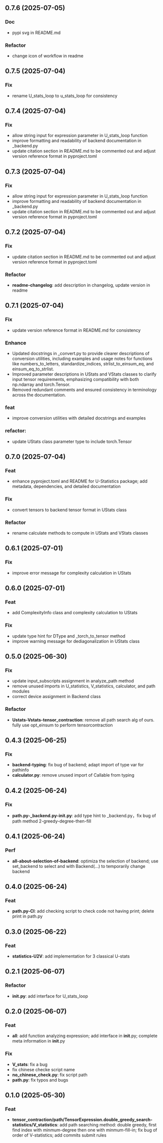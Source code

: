 ## 0.7.6 (2025-07-05)

### Doc

- pypi svg in README.md

### Refactor

- change icon of workflow in readme

## 0.7.5 (2025-07-04)

### Fix

- rename U_stats_loop to u_stats_loop for consistency

## 0.7.4 (2025-07-04)

### Fix

- allow string input for expression parameter in U_stats_loop function
- improve formatting and readability of backend documentation in _backend.py
- update citation section in README.md to be commented out and adjust version reference format in pyproject.toml

## 0.7.3 (2025-07-04)

### Fix

- allow string input for expression parameter in U_stats_loop function
- improve formatting and readability of backend documentation in _backend.py
- update citation section in README.md to be commented out and adjust version reference format in pyproject.toml

## 0.7.2 (2025-07-04)

### Fix

- update citation section in README.md to be commented out and adjust version reference format in pyproject.toml

### Refactor

- **readme-changelog**: add description in changelog, update version in readme

## 0.7.1 (2025-07-04)

### Fix

- update version reference format in README.md for consistency

### Enhance

- Updated docstrings in _convert.py to provide clearer descriptions of conversion utilities, including examples and usage notes for functions like numbers_to_letters, standardize_indices, strlist_to_einsum_eq, and einsum_eq_to_strlist.
- Improved parameter descriptions in UStats and VStats classes to clarify input tensor requirements, emphasizing compatibility with both np.ndarray and torch.Tensor.
- Removed redundant comments and ensured consistency in terminology across the documentation.

### feat
- improve conversion utilities with detailed docstrings and examples

### refactor: 
- update UStats class parameter type to include torch.Tensor

## 0.7.0 (2025-07-04)

### Feat

- enhance pyproject.toml and README for U-Statistics package; add metadata, dependencies, and detailed documentation

### Fix

- convert tensors to backend tensor format in UStats class

### Refactor

- rename calculate methods to compute in UStats and VStats classes

## 0.6.1 (2025-07-01)

### Fix

- improve error message for complexity calculation in UStats

## 0.6.0 (2025-07-01)

### Feat

- add ComplexityInfo class and complexity calculation to UStats

### Fix

- update type hint for DType and _torch_to_tensor method
- improve warning message for dediagonalization in UStats class

## 0.5.0 (2025-06-30)

### Fix

- update input_subscripts assignment in analyze_path method
- remove unused imports in U_statistics, V_statistics, calculator, and path modules
- correct device assignment in Backend class

### Refactor

- **Ustats-Vstats-tensor_contraction**: remove all path search alg of ours. fully use opt_einsum to perform tensorcontraction

## 0.4.3 (2025-06-25)

### Fix

- **backend-typing**: fix bug of backend; adapt import of type var for pathinfo
- **calculator.py**: remove unused import of Callable from typing

## 0.4.2 (2025-06-24)

### Fix

- **path.py-_backend.py-__init__.py**: add type hint to _backend.py，fix bug of path method 2-greedy-degree-then-fill

## 0.4.1 (2025-06-24)

### Perf

- **all-about-selection-of-backend**: optimiza the selection of backend; use set_backend to select and with Backend(...) to temporarily change backend

## 0.4.0 (2025-06-24)

### Feat

- **path.py-CI**: add checking script to check code not having print; delete print in path.py

## 0.3.0 (2025-06-22)

### Feat

- **statistics-U2V**: add implementation for 3 classical U-stats

## 0.2.1 (2025-06-07)

### Refactor

- **__init__.py**: add interface for U_stats_loop

## 0.2.0 (2025-06-07)

### Feat

- **all**: add function analyzing expression; add interface in __init__.py; complete meta information in __init__.py

### Fix

- **V_stats**: fix a bug
- fix chinese checke script name
- **no_chinese_check.py**: fix script path
- **path.py**: fix typos and bugs

## 0.1.0 (2025-05-30)

### Feat

- **tensor_contraction/path/TensorExpression.double_greedy_search-statistics/V_statistics**: add path searching method: double greedy, first find index with minmum-degree then one with minmum-fill-in; fix bug of order of V-statistics; add commits submit rules
